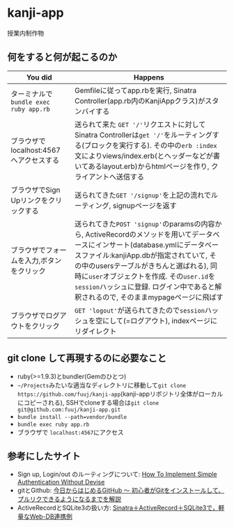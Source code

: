 # kanji-app
授業内制作物

## 何をすると何が起こるのか
You did | Happens
------- | -------
ターミナルで`bundle exec ruby app.rb` | Gemfileに従ってapp.rbを実行, Sinatra Controller(app.rb内のKanjiAppクラス)がスタンバイする
ブラウザで localhost:4567 へアクセスする | 送られて来た `GET '/'`リクエストに対してSinatra Controllerは`get '/'`をルーティングする(ブロックを実行する). その中の`erb :index`文によりviews/index.erb(とヘッダーなどが書いてあるlayout.erb)からhtmlページを作り, クライアントへ送信する
ブラウザでSign Upリンクをクリックする | 送られてきた`GET '/signup'`を上記の流れでルーティング, signupページを返す
ブラウザでフォームを入力,ボタンをクリック | 送られてきた`POST 'signup'`のparamsの内容から, ActiveRecordのメソッドを用いてデータベースにインサート(database.ymlにデータベースファイル:kanjiApp.dbが指定されていて, その中のusersテーブルがきちんと選ばれる), 同時に`user`オブジェクトを作成. その`user.id`を`session`ハッシュに登録. ログイン中であると解釈されるので, そのままmypageページに飛ばす
ブラウザでログアウトをクリック | `GET 'logout'`が送られてきたので`session`ハッシュを空にして(=ログアウト), indexページにリダイレクト

## git clone して再現するのに必要なこと
- ruby(>=1.9.3)とbundler(Gemのひとつ)
- `~/Projects`みたいな適当なディレクトリに移動して`git clone https://github.com/fuuj/kanji-app`(kanji-appリポジトリ全体がローカルにコピーされる), SSHでcloneする場合は`git clone git@github.com:fuuj/kanji-app.git`
- `bundle install --path=vendor/bundle`
- `bundle exec ruby app.rb`
- ブラウザで `localhost:4567`にアクセス

## 参考にしたサイト
- Sign up, Login/out のルーティングについて: [How To Implement Simple Authentication Without Devise](https://www.rubypigeon.com/posts/how-to-implement-simple-authentication-without-devise/)
- gitとGithub: [今日からはじめるGitHub 〜 初心者がGitをインストールして、プルリクできるようになるまでを解説](https://employment.en-japan.com/engineerhub/entry/2017/01/31/110000)
- ActiveRecordとSQLite3の扱い方: [Sinatra＋ActiveRecord＋SQLite3で，軽量なWeb-DB連携例](https://tamosblog.wordpress.com/2012/10/26/sinatra/)
